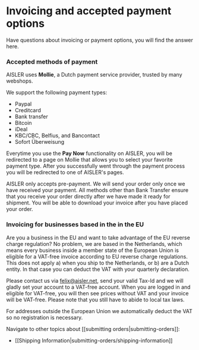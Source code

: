 <!-- --- title: Retrieving an Invoice from AISLER -->
# Invoicing and accepted payment options
Have questions about invoicing or payment options, you will find the answer here.

### Accepted methods of payment ###
AISLER uses **Mollie**, a Dutch payment service provider, trusted by many webshops.

We support the following payment types:

- Paypal
- Creditcard
- Bank transfer
- Bitcoin
- iDeal 
- KBC/CBC, Belfius, and Bancontact
- Sofort Überweisung

Everytime you use the **Pay Now** functionality on AISLER, you will be redirected to a page on Mollie that allows you to select your favorite payment type. After you successfully went through the payment process you will be redirected to one of AISLER's pages.

AISLER only accepts pre-payment. We will send your order only once we have received your payment. All methods other than Bank Transfer ensure that you receive your order directly after we have made it ready for shipment. You will be able to download your invoice after you have placed your order.  
 

### Invoicing for businesses based in the in the EU ###
Are you a business in the EU and want to take advantage of the EU reverse charge regulation? No problem, we are based in the Netherlands, which means every business inside a member state of the European Union is eligible for a VAT-free invoice according to EU reverse charge regulations. This does not apply a) when you ship to the Netherlands, or b) are a Dutch entity. In that case you can deduct the VAT with your quarterly declaration. 

Please contact us via [felix@aisler.net](mailto:felix@aisler.net), send your valid Tax-Id and we will gladly set your account to a VAT-free account. When you are logged in and eligible for VAT-free, you will then see prices without VAT and your invoice will be VAT-free. Please note that you still have to abide to local tax laws. 

For addresses outside the European Union we automatically deduct the VAT so no registration is necessary.

Navigate to other topics about [[submitting orders|submitting-orders]]:

- [[Shipping Information|submitting-orders/shipping-information]]

